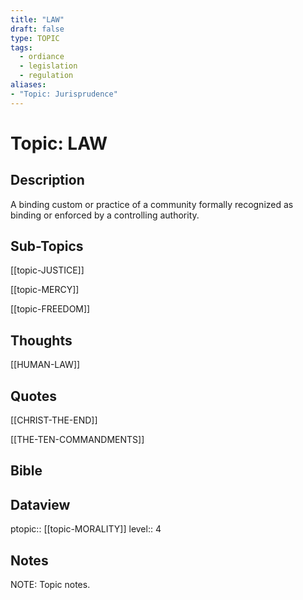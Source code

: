 ```yaml
---
title: "LAW"
draft: false
type: TOPIC
tags:
  - ordiance
  - legislation
  - regulation
aliases:
- "Topic: Jurisprudence"
---
```

# Topic: LAW
## Description
A binding custom or practice of a community formally recognized as binding or enforced by a controlling authority.

## Sub-Topics
[[topic-JUSTICE]]

[[topic-MERCY]]

[[topic-FREEDOM]]

## Thoughts 
[[HUMAN-LAW]]

## Quotes
[[CHRIST-THE-END]]

[[THE-TEN-COMMANDMENTS]]

## Bible


## Dataview
ptopic:: [[topic-MORALITY]]
level:: 4

## Notes
NOTE: Topic notes.